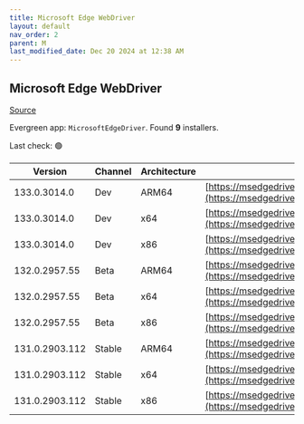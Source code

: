 ```yaml
---
title: Microsoft Edge WebDriver
layout: default
nav_order: 2
parent: M
last_modified_date: Dec 20 2024 at 12:38 AM
---
```


## Microsoft Edge WebDriver

[Source](https://www.microsoft.com/edge)

Evergreen app: `MicrosoftEdgeDriver`. Found **9** installers.

Last check: 🟢

| Version        | Channel | Architecture | URI                                                                                                                                              |
| -------------- | ------- | ------------ | ------------------------------------------------------------------------------------------------------------------------------------------------ |
| 133.0.3014.0   | Dev     | ARM64        | [https://msedgedriver.azureedge.net/133.0.3014.0/edgedriver_arm64.zip](https://msedgedriver.azureedge.net/133.0.3014.0/edgedriver_arm64.zip)     |
| 133.0.3014.0   | Dev     | x64          | [https://msedgedriver.azureedge.net/133.0.3014.0/edgedriver_win64.zip](https://msedgedriver.azureedge.net/133.0.3014.0/edgedriver_win64.zip)     |
| 133.0.3014.0   | Dev     | x86          | [https://msedgedriver.azureedge.net/133.0.3014.0/edgedriver_win32.zip](https://msedgedriver.azureedge.net/133.0.3014.0/edgedriver_win32.zip)     |
| 132.0.2957.55  | Beta    | ARM64        | [https://msedgedriver.azureedge.net/132.0.2957.55/edgedriver_arm64.zip](https://msedgedriver.azureedge.net/132.0.2957.55/edgedriver_arm64.zip)   |
| 132.0.2957.55  | Beta    | x64          | [https://msedgedriver.azureedge.net/132.0.2957.55/edgedriver_win64.zip](https://msedgedriver.azureedge.net/132.0.2957.55/edgedriver_win64.zip)   |
| 132.0.2957.55  | Beta    | x86          | [https://msedgedriver.azureedge.net/132.0.2957.55/edgedriver_win32.zip](https://msedgedriver.azureedge.net/132.0.2957.55/edgedriver_win32.zip)   |
| 131.0.2903.112 | Stable  | ARM64        | [https://msedgedriver.azureedge.net/131.0.2903.112/edgedriver_arm64.zip](https://msedgedriver.azureedge.net/131.0.2903.112/edgedriver_arm64.zip) |
| 131.0.2903.112 | Stable  | x64          | [https://msedgedriver.azureedge.net/131.0.2903.112/edgedriver_win64.zip](https://msedgedriver.azureedge.net/131.0.2903.112/edgedriver_win64.zip) |
| 131.0.2903.112 | Stable  | x86          | [https://msedgedriver.azureedge.net/131.0.2903.112/edgedriver_win32.zip](https://msedgedriver.azureedge.net/131.0.2903.112/edgedriver_win32.zip) |
